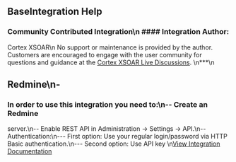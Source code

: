 ## BaseIntegration Help

### Community Contributed Integration\n #### Integration Author:
  Cortex XSOAR\n No support or maintenance is provided by the author. Customers are
  encouraged to engage with the user community for questions and guidance at the [Cortex
  XSOAR Live Discussions](https://live.paloaltonetworks.com/t5/cortex-xsoar-discussions/bd-p/Cortex_XSOAR_Discussions).
  \n***\n
  ## Redmine\n-    
  ### In order to use this integration you need to:\n--  Create an Redmine
  server.\n-- Enable REST API in Administration -> Settings -> API.\n-- Authentication:\n---
  First option: Use your regular login/password via HTTP Basic authentication.\n---
  Second option: Use API key \n[View Integration Documentation](https://xsoar.pan.dev/docs/reference/integrations/hello-world)

